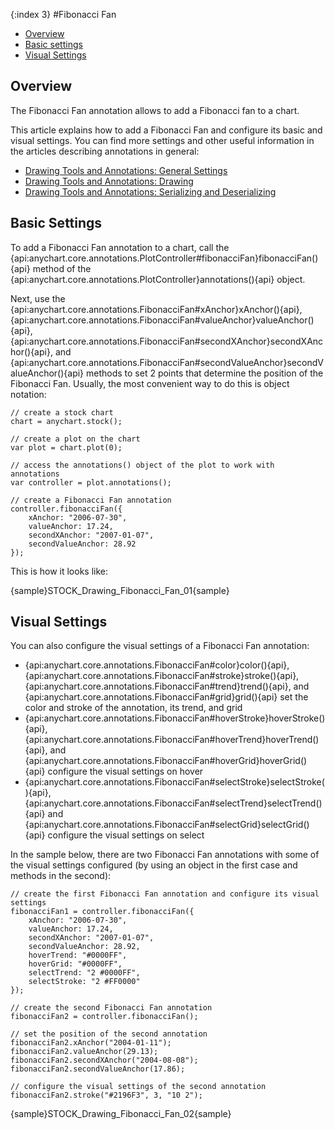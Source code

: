 {:index 3}
#Fibonacci Fan

* [Overview](#overview)
* [Basic settings](#basic_settings)
* [Visual Settings](#visual_settings)

## Overview

The Fibonacci Fan annotation allows to add a Fibonacci fan to a chart.

This article explains how to add a Fibonacci Fan and configure its basic and visual settings. You can find more settings and other useful information in the articles describing annotations in general:

* [Drawing Tools and Annotations: General Settings](General_Settings)
* [Drawing Tools and Annotations: Drawing](Drawing)
* [Drawing Tools and Annotations: Serializing and Deserializing](Serializing_Deserializing)

## Basic Settings

To add a Fibonacci Fan annotation to a chart, call the {api:anychart.core.annotations.PlotController#fibonacciFan}fibonacciFan(){api} method of the {api:anychart.core.annotations.PlotController}annotations(){api} object.

Next, use the {api:anychart.core.annotations.FibonacciFan#xAnchor}xAnchor(){api}, {api:anychart.core.annotations.FibonacciFan#valueAnchor}valueAnchor(){api}, {api:anychart.core.annotations.FibonacciFan#secondXAnchor}secondXAnchor(){api}, and {api:anychart.core.annotations.FibonacciFan#secondValueAnchor}secondValueAnchor(){api} methods to set 2 points that determine the position of the Fibonacci Fan. Usually, the most convenient way to do this is object notation:

```
// create a stock chart
chart = anychart.stock();

// create a plot on the chart
var plot = chart.plot(0);

// access the annotations() object of the plot to work with annotations
var controller = plot.annotations();

// create a Fibonacci Fan annotation
controller.fibonacciFan({
    xAnchor: "2006-07-30",
    valueAnchor: 17.24,
    secondXAnchor: "2007-01-07",
    secondValueAnchor: 28.92
});
```

This is how it looks like:

{sample}STOCK\_Drawing\_Fibonacci\_Fan\_01{sample}

## Visual Settings

You can also configure the visual settings of a Fibonacci Fan annotation:

* {api:anychart.core.annotations.FibonacciFan#color}color(){api}, {api:anychart.core.annotations.FibonacciFan#stroke}stroke(){api}, {api:anychart.core.annotations.FibonacciFan#trend}trend(){api}, and {api:anychart.core.annotations.FibonacciFan#grid}grid(){api} set the color and stroke of the annotation, its trend, and grid
* {api:anychart.core.annotations.FibonacciFan#hoverStroke}hoverStroke(){api}, {api:anychart.core.annotations.FibonacciFan#hoverTrend}hoverTrend(){api}, and {api:anychart.core.annotations.FibonacciFan#hoverGrid}hoverGrid(){api} configure the visual settings on hover
* {api:anychart.core.annotations.FibonacciFan#selectStroke}selectStroke(){api}, {api:anychart.core.annotations.FibonacciFan#selectTrend}selectTrend(){api} and {api:anychart.core.annotations.FibonacciFan#selectGrid}selectGrid(){api} configure the visual settings on select

In the sample below, there are two Fibonacci Fan annotations with some of the visual settings configured (by using an object in the first case and methods in the second):

```
// create the first Fibonacci Fan annotation and configure its visual settings
fibonacciFan1 = controller.fibonacciFan({
    xAnchor: "2006-07-30",
    valueAnchor: 17.24,
    secondXAnchor: "2007-01-07",
    secondValueAnchor: 28.92,
    hoverTrend: "#0000FF",
    hoverGrid: "#0000FF",
    selectTrend: "2 #0000FF",
    selectStroke: "2 #FF0000"     
});

// create the second Fibonacci Fan annotation
fibonacciFan2 = controller.fibonacciFan();

// set the position of the second annotation
fibonacciFan2.xAnchor("2004-01-11");
fibonacciFan2.valueAnchor(29.13);
fibonacciFan2.secondXAnchor("2004-08-08");
fibonacciFan2.secondValueAnchor(17.86);
 
// configure the visual settings of the second annotation
fibonacciFan2.stroke("#2196F3", 3, "10 2");
```

{sample}STOCK\_Drawing\_Fibonacci\_Fan\_02{sample}